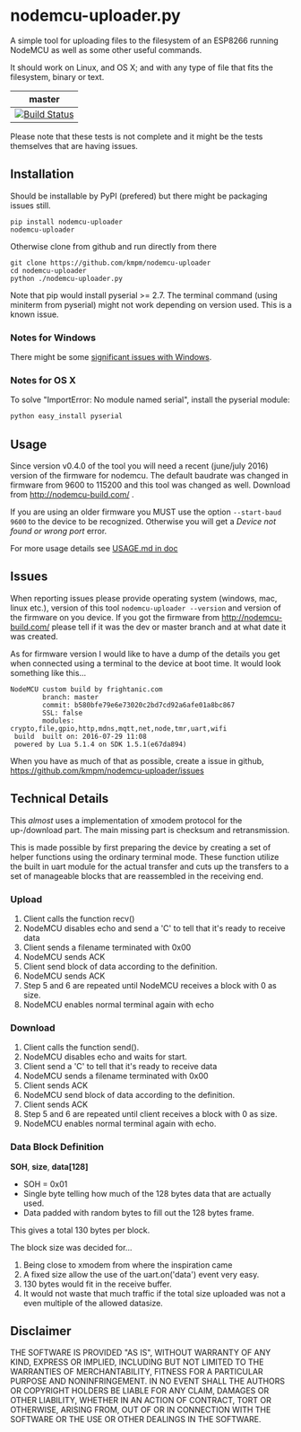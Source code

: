 nodemcu-uploader.py
===================
A simple tool for uploading files to the filesystem of an
ESP8266 running NodeMCU as well as some other useful commands.

It should work on Linux, and OS X; and with any type of file
that fits the filesystem, binary or text.

| master |
|--------|
|[![Build Status](https://travis-ci.org/kmpm/nodemcu-uploader.svg?branch=master)](https://travis-ci.org/kmpm/nodemcu-uploader) | 

Please note that these tests is not complete and it might be the tests
themselves that are having issues.



Installation
-------------
Should be installable by PyPI (prefered) but there might be
packaging issues still.

    pip install nodemcu-uploader
    nodemcu-uploader

Otherwise clone from github and run directly from there

    git clone https://github.com/kmpm/nodemcu-uploader
    cd nodemcu-uploader
    python ./nodemcu-uploader.py

Note that pip would install pyserial >= 2.7.
The terminal command (using miniterm from pyserial) might
not work depending on version used. This is a known issue.


### Notes for Windows
There might be some
[significant issues with Windows](https://github.com/kmpm/nodemcu-uploader/issues?q=is%3Aissue+is%3Aopen+label%3Aos%3Awindows).

### Notes for OS X
To solve "ImportError: No module named serial", install the pyserial module:
```sh
python easy_install pyserial
```

Usage
-----
Since version v0.4.0 of the tool you will need a recent (june/july 2016) version 
of the firmware for nodemcu. The default baudrate was changed in firmware from
9600 to 115200 and this tool was changed as well. Download from  http://nodemcu-build.com/ .

If you are using an older firmware you MUST use the option `--start-baud 9600`
to the device to be recognized. Otherwise you will get a 
_Device not found or wrong port_ error.

For more usage details see [USAGE.md in doc](doc/USAGE.md)


Issues
-------
When reporting issues please provide operating system (windows, mac, linux etc.),
version of this tool `nodemcu-uploader --version` and version of the firmware
on you device. If you got the firmware from http://nodemcu-build.com/ please
tell if it was the dev or master branch and at what date it was created.

As for firmware version I would like to have a dump of the details you get
when connected using a terminal to the device at boot time.
It would look something like this...
```
NodeMCU custom build by frightanic.com
        branch: master
        commit: b580bfe79e6e73020c2bd7cd92a6afe01a8bc867
        SSL: false
        modules: crypto,file,gpio,http,mdns,mqtt,net,node,tmr,uart,wifi
 build  built on: 2016-07-29 11:08
 powered by Lua 5.1.4 on SDK 1.5.1(e67da894)
 ```

When you have as much of that as possible, 
create a issue in github, https://github.com/kmpm/nodemcu-uploader/issues



Technical Details
-----------------
This *almost* uses a implementation of xmodem protocol for the up-/download part.
The main missing part is checksum and retransmission.

This is made possible by first preparing the device by creating a set of helper
functions using the ordinary terminal mode.
These function utilize the built in uart module for the actual transfer and
cuts up the transfers to a set of manageable blocks that are reassembled
in the receiving end.

### Upload
1. Client calls the function recv()
2. NodeMCU disables echo and send a 'C' to tell that it's ready to receive data
3. Client sends a filename terminated with 0x00
4. NodeMCU sends ACK
5. Client send block of data according to the definition.
6. NodeMCU sends ACK
7. Step 5 and 6 are repeated until NodeMCU receives a block with 0 as size.
8. NodeMCU enables normal terminal again with echo

### Download
1. Client calls the function send(<filename>).
2. NodeMCU disables echo and waits for start.
2. Client send a 'C' to tell that it's ready to receive data
3. NodeMCU sends a filename terminated with 0x00
4. Client sends ACK
5. NodeMCU send block of data according to the definition.
6. Client sends ACK
7. Step 5 and 6 are repeated until client receives a block with 0 as size.
8. NodeMCU enables normal terminal again with echo.



### Data Block Definition
__SOH__, __size__, __data[128]__

* SOH = 0x01
* Single byte telling how much of the 128 bytes data that are actually used.
* Data padded with random bytes to fill out the 128 bytes frame.

This gives a total 130 bytes per block.

The block size was decided for...

1. Being close to xmodem from where the inspiration came
2. A fixed size allow the use of the uart.on('data') event very easy.
3. 130 bytes would fit in the receive buffer.
4. It would not waste that much traffic if the total size uploaded was not a 
   even multiple of the allowed datasize.



Disclaimer
-----------

THE SOFTWARE IS PROVIDED "AS IS", WITHOUT WARRANTY OF ANY KIND, EXPRESS OR
IMPLIED, INCLUDING BUT NOT LIMITED TO THE WARRANTIES OF MERCHANTABILITY,
FITNESS FOR A PARTICULAR PURPOSE AND NONINFRINGEMENT. IN NO EVENT SHALL THE
AUTHORS OR COPYRIGHT HOLDERS BE LIABLE FOR ANY CLAIM, DAMAGES OR OTHER
LIABILITY, WHETHER IN AN ACTION OF CONTRACT, TORT OR OTHERWISE, ARISING FROM,
OUT OF OR IN CONNECTION WITH THE SOFTWARE OR THE USE OR OTHER DEALINGS IN THE
SOFTWARE.

